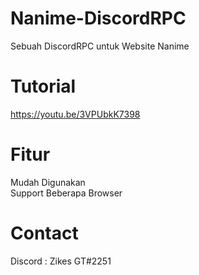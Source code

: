# Nanime-DiscordRPC
 Sebuah DiscordRPC untuk Website Nanime

# Tutorial
 https://youtu.be/3VPUbkK7398

# Fitur
 Mudah Digunakan\
 Support Beberapa Browser
 
# Contact
 Discord : Zikes GT#2251
